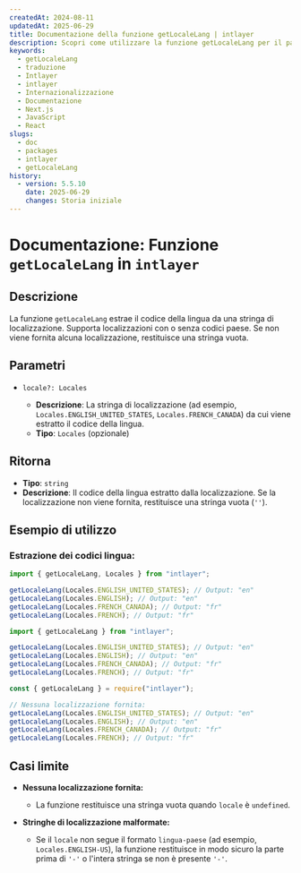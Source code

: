 ```yaml
---
createdAt: 2024-08-11
updatedAt: 2025-06-29
title: Documentazione della funzione getLocaleLang | intlayer
description: Scopri come utilizzare la funzione getLocaleLang per il pacchetto intlayer
keywords:
  - getLocaleLang
  - traduzione
  - Intlayer
  - intlayer
  - Internazionalizzazione
  - Documentazione
  - Next.js
  - JavaScript
  - React
slugs:
  - doc
  - packages
  - intlayer
  - getLocaleLang
history:
  - version: 5.5.10
    date: 2025-06-29
    changes: Storia iniziale
---
```


# Documentazione: Funzione `getLocaleLang` in `intlayer`

## Descrizione

La funzione `getLocaleLang` estrae il codice della lingua da una stringa di localizzazione. Supporta localizzazioni con o senza codici paese. Se non viene fornita alcuna localizzazione, restituisce una stringa vuota.

## Parametri

- `locale?: Locales`

  - **Descrizione**: La stringa di localizzazione (ad esempio, `Locales.ENGLISH_UNITED_STATES`, `Locales.FRENCH_CANADA`) da cui viene estratto il codice della lingua.
  - **Tipo**: `Locales` (opzionale)

## Ritorna

- **Tipo**: `string`
- **Descrizione**: Il codice della lingua estratto dalla localizzazione. Se la localizzazione non viene fornita, restituisce una stringa vuota (`''`).

## Esempio di utilizzo

### Estrazione dei codici lingua:

```typescript codeFormat="typescript"
import { getLocaleLang, Locales } from "intlayer";

getLocaleLang(Locales.ENGLISH_UNITED_STATES); // Output: "en"
getLocaleLang(Locales.ENGLISH); // Output: "en"
getLocaleLang(Locales.FRENCH_CANADA); // Output: "fr"
getLocaleLang(Locales.FRENCH); // Output: "fr"
```

```javascript codeFormat="esm"
import { getLocaleLang } from "intlayer";

getLocaleLang(Locales.ENGLISH_UNITED_STATES); // Output: "en"
getLocaleLang(Locales.ENGLISH); // Output: "en"
getLocaleLang(Locales.FRENCH_CANADA); // Output: "fr"
getLocaleLang(Locales.FRENCH); // Output: "fr"
```

```javascript codeFormat="commonjs"
const { getLocaleLang } = require("intlayer");

// Nessuna localizzazione fornita:
getLocaleLang(Locales.ENGLISH_UNITED_STATES); // Output: "en"
getLocaleLang(Locales.ENGLISH); // Output: "en"
getLocaleLang(Locales.FRENCH_CANADA); // Output: "fr"
getLocaleLang(Locales.FRENCH); // Output: "fr"
```

## Casi limite

- **Nessuna localizzazione fornita:**

  - La funzione restituisce una stringa vuota quando `locale` è `undefined`.

- **Stringhe di localizzazione malformate:**
  - Se il `locale` non segue il formato `lingua-paese` (ad esempio, `Locales.ENGLISH-US`), la funzione restituisce in modo sicuro la parte prima di `'-'` o l'intera stringa se non è presente `'-'`.
